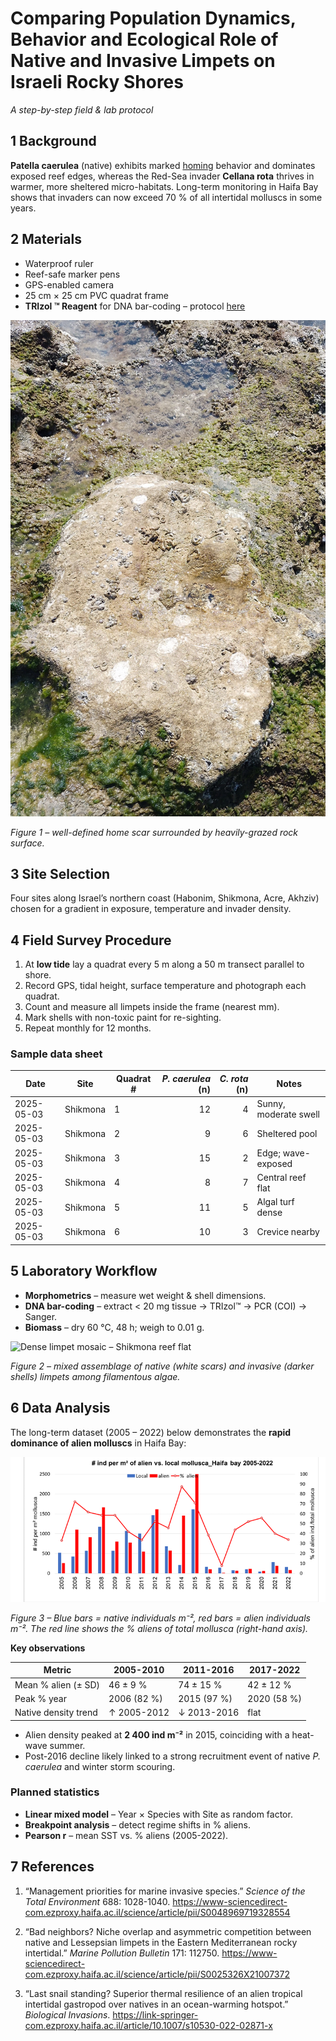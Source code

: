 # Comparing Population Dynamics, Behavior and Ecological Role of Native and Invasive Limpets on Israeli Rocky Shores
_A step-by-step field & lab protocol_

## 1  Background
**Patella caerulea** (native) exhibits marked <u>homing</u> behavior and dominates exposed reef edges, whereas the Red-Sea invader **Cellana rota** thrives in warmer, more sheltered micro-habitats. Long-term monitoring in Haifa Bay shows that invaders can now exceed 70 % of all intertidal molluscs in some years.

## 2  Materials
* Waterproof ruler  
* Reef-safe marker pens  
* GPS-enabled camera  
* 25 cm × 25 cm PVC quadrat frame  
* **TRIzol ™ Reagent** for DNA bar-coding – protocol [here](https://assets.thermofisher.com/TFS-Assets%2FLSG%2Fmanuals%2Ftrizol_reagent.pdf)

![Homing scar of _P. caerulea_](Homing_Limpet.jpg)

*Figure 1 – well-defined home scar surrounded by heavily-grazed rock surface.*

## 3  Site Selection
Four sites along Israel’s northern coast (Habonim, Shikmona, Acre, Akhziv) chosen for a gradient in exposure, temperature and invader density.

## 4  Field Survey Procedure
1. At **low tide** lay a quadrat every 5 m along a 50 m transect parallel to shore.  
2. Record GPS, tidal height, surface temperature and photograph each quadrat.  
3. Count and measure all limpets inside the frame (nearest mm).  
4. Mark shells with non-toxic paint for re-sighting.  
5. Repeat monthly for 12 months.

### Sample data sheet
| Date | Site | Quadrat # | _P. caerulea_ (n) | _C. rota_ (n) | Notes |
|------|------|-----------|------------------:|--------------:|-------|
|2025-05-03|Shikmona|1|12|4|Sunny, moderate swell|
|2025-05-03|Shikmona|2|9|6|Sheltered pool|
|2025-05-03|Shikmona|3|15|2|Edge; wave-exposed|
|2025-05-03|Shikmona|4|8|7|Central reef flat|
|2025-05-03|Shikmona|5|11|5|Algal turf dense|
|2025-05-03|Shikmona|6|10|3|Crevice nearby|

## 5  Laboratory Workflow
* **Morphometrics** – measure wet weight & shell dimensions.  
* **DNA bar-coding** – extract < 20 mg tissue → TRIzol™ → PCR (COI) → Sanger.  
* **Biomass** – dry 60 °C, 48 h; weigh to 0.01 g.

![Dense limpet mosaic – Shikmona reef flat](shikmona_coast4_25.jpg)

*Figure 2 – mixed assemblage of native (white scars) and invasive (darker shells) limpets among filamentous algae.*

## 6  Data Analysis
The long-term dataset (2005 – 2022) below demonstrates the **rapid dominance of alien molluscs** in Haifa Bay:

![Alien vs local mollusca density 2005-2022](limpet.png)

*Figure 3 – Blue bars = native individuals m⁻², red bars = alien individuals m⁻². The red line shows the % aliens of total mollusca (right-hand axis).*

**Key observations**

| Metric | 2005-2010 | 2011-2016 | 2017-2022 |
|--------|-----------|-----------|-----------|
|Mean % alien (± SD)|46 ± 9 %|74 ± 15 %|42 ± 12 %|
|Peak % year|2006 (82 %)|2015 (97 %)|2020 (58 %)|
|Native density trend|↑ 2005-2012 | ↓ 2013-2016 | flat |

* Alien density peaked at **2 400 ind m⁻²** in 2015, coinciding with a heat-wave summer.  
* Post-2016 decline likely linked to a strong recruitment event of native *P. caerulea* and winter storm scouring.

### Planned statistics
* **Linear mixed model** – Year × Species with Site as random factor.  
* **Breakpoint analysis** – detect regime shifts in % aliens.  
* **Pearson r** – mean SST vs. % aliens (2005-2022).

## 7  References  
1. “Management priorities for marine invasive species.” *Science of the Total Environment* 688: 1028-1040. <https://www-sciencedirect-com.ezproxy.haifa.ac.il/science/article/pii/S0048969719328554>  

2. “Bad neighbors? Niche overlap and asymmetric competition between native and Lessepsian limpets in the Eastern Mediterranean rocky intertidal.” *Marine Pollution Bulletin* 171: 112750. <https://www-sciencedirect-com.ezproxy.haifa.ac.il/science/article/pii/S0025326X21007372>  

3. “Last snail standing? Superior thermal resilience of an alien tropical intertidal gastropod over natives in an ocean-warming hotspot.” *Biological Invasions*. <https://link-springer-com.ezproxy.haifa.ac.il/article/10.1007/s10530-022-02871-x>  

